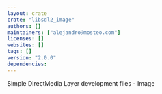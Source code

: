 ```yaml
---
layout: crate
crate: "libsdl2_image"
authors: []
maintainers: ["alejandro@mosteo.com"]
licenses: []
websites: []
tags: []
version: "2.0.0"
dependencies: 
---
```

Simple DirectMedia Layer development files - Image

